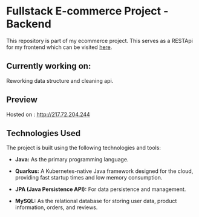 # Fullstack E-commerce Project - Backend
This repository is part of my ecommerce project. This serves as a RESTApi for my frontend which can be visited [here](https://www.github.com/Leonid10011/ecommerce-frontend).

## Currently working on:
Reworking data structure and cleaning api.

## Preview
Hosted on : http://217.72.204.244

## Technologies Used

The project is built using the following technologies and tools:

- **Java:** As the primary programming language.

- **Quarkus:** A Kubernetes-native Java framework designed for the cloud, providing fast startup times and low memory consumption.

- **JPA (Java Persistence API):** For data persistence and management.

- **MySQL:** As the relational database for storing user data, product information, orders, and reviews.